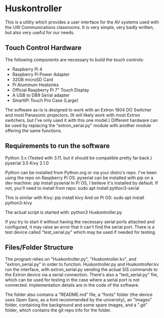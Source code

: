 # Huskontroller
This is a utility which provides a user interface for the AV systems used
with the UW Communications classrooms. It is very simple, very badly written,
but also very useful for our needs.

## Touch Control Hardware
The following components are necessary to build the touch controls:
- Raspberry Pi 4
- Raspberry Pi Power Adapter
- 32GB microSD Card
- Pi Aluminum Heatsinks
- Official Raspberry Pi 7" Touch Display
- A USB to DB9 Serial adapter
- SmartiPi Touch Pro Case (Large)

The software as-is is designed to work with an Extron 1804 DO Switcher and most Panasonic projectors. (It will likely work with most Extron switchers, but I've only used it with this one model.) Different hardware can be used by replacing the "extron_serial.py" module with another module offering the same functions.

## Requirements to run the software
Python 3.x (Tested with 3.11, but it should be compatible pretty far back.)
pyserial 3.5
Kivy 2.1.0

Python can be installed from Python.org or via your distro's repo. I've been using the repo on Raspberry Pi OS.
pyserial can be installed with pip on a dev machine:
pip install pyserial
In Pi OS, I believe it's installed by default. If not, you'll need to install from repo:
sudo apt install python3-serial

This is similar with Kivy:
pip install kivy
And on Pi OS:
sudo apt install python3-kivy

The actual script is started with:
python3 Huskontroller.py

If you try to start it without having the necessary serial ports attached and configured, it may raise an error that it can't find the serial port. There is a test device called "test_serial.py" which may be used if needed for testing.

## Files/Folder Structure
The program relies on "Huskontroller.py", "Huskontroller.kv", and "extron_serial.py" in order to function. Huskontroller.py and Huskontroller.kv run the interface, with extron_serial.py sending the actual SIS commands to the Extron device via a serial connection. There's also a "test_serial.py" file, which can be used for testing in the case where a serial port is not connected. Implementation details are in the code of the software.

The folder also contains a "README.md" file, a "fonts" folder (the device uses Open Sans, as a font recommended by the university), an "images" folder, containing the background and some spare images, and a ".git" folder, which contains the git repo info for the folder.
